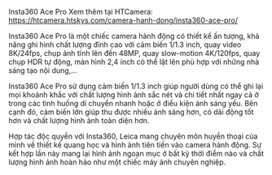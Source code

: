 Insta360 Ace Pro
Xem thêm tại HTCamera: https://htcamera.htskys.com/camera-hanh-dong/insta360-ace-pro/

Insta360 Ace Pro là một chiếc camera hành động có thiết kế ấn tượng, khả năng ghi hình chất lượng đỉnh cao với cảm biến 1/1.3 inch, quay video 8K/24fps, chụp ảnh tĩnh lên đến 48MP, quay slow-motion 4K/120fps, quay chụp HDR tự động, màn hình 2,4 inch có thể lật lên phù hợp với những nhà sáng tạo nội dung,…

Insta360 Ace Pro sử dụng cảm biến 1/1.3 inch giúp người dùng có thể ghi lại mọi khoảnh khắc với chất lượng hình ảnh sắc nét và chi tiết nhất ngay cả ở trong các tình huống di chuyển nhanh hoặc ở điều kiện ánh sáng yếu. Bên cạnh đó, cảm biến lớn giúp thu được nhiều ánh sáng hơn, có dải động tốt hơn và chất lượng hình ảnh toàn diện hơn.

Hợp tác độc quyền với Insta360, Leica mang chuyên môn huyền thoại của mình về thiết kế quang học và hình ảnh tiên tiến vào camera hành động. Sự kết hợp lần này mang lại hình ảnh ngoạn mục ở bất kỳ thời điểm nào và chất lượng hình ảnh hoàn hảo như một chiếc máy ảnh chuyên nghiệp.

